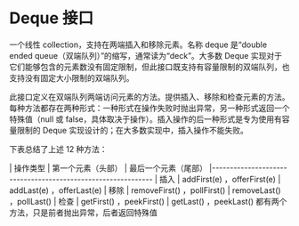 # Deque 接口

一个线性 collection，支持在两端插入和移除元素。名称 deque 是“double ended queue（双端队列）”的缩写，通常读为“deck”。大多数 Deque 实现对于它们能够包含的元素数没有固定限制，但此接口既支持有容量限制的双端队列，也支持没有固定大小限制的双端队列。 

此接口定义在双端队列两端访问元素的方法。提供插入、移除和检查元素的方法。每种方法都存在两种形式：一种形式在操作失败时抛出异常，另一种形式返回一个特殊值（null 或 false，具体取决于操作）。插入操作的后一种形式是专为使用有容量限制的 Deque 实现设计的；在大多数实现中，插入操作不能失败。 

下表总结了上述 12 种方法： 

| 操作类型 | 第一个元素（头部） | 最后一个元素（尾部） 
|-------------------------------------------------------------
| 插入    | addFirst(e) ，offerFirst(e) | addLast(e) ，offerLast(e) 
| 移除    | removeFirst() ，pollFirst() | removeLast() ，pollLast() 
| 检查    | getFirst() ，peekFirst()    | getLast() ，peekLast() 
都有两个方法，只是前者抛出异常，后者返回特殊值